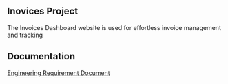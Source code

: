 
## Inovices Project 

The Invoices Dashboard website is used for effortless invoice management and tracking


## Documentation

[Engineering Requirement Document](https://laravel.com/docs/routing)



